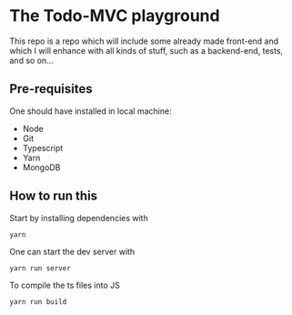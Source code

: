 # The Todo-MVC playground

This repo is a repo which will include some already made front-end and which I will enhance with all kinds of stuff, such as a backend-end, tests, and so on...

## Pre-requisites

One should have installed in local machine:

* Node
* Git
* Typescript
* Yarn
* MongoDB

## How to run this

Start by installing dependencies with

```
yarn
```

One can start the dev server with

```
yarn run server
```

To compile the ts files into JS

```
yarn run build
```

